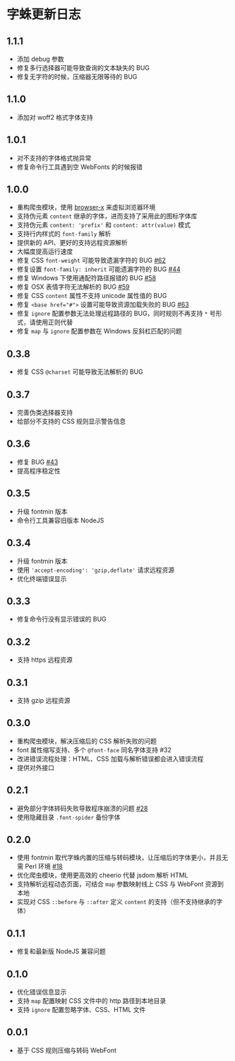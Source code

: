 # 字蛛更新日志

## 1.1.1

* 添加 debug 参数
* 修复多行选择器可能导致查询的文本缺失的 BUG
* 修复无字符的时候，压缩器无限等待的 BUG


## 1.1.0

* 添加对 woff2 格式字体支持

## 1.0.1

* 对不支持的字体格式抛异常
* 修复命令行工具遇到空 WebFonts 的时候报错

## 1.0.0

* 重构爬虫模块，使用 [browser-x](https://github.com/aui/browser-x) 来虚拟浏览器环境
* 支持伪元素 `content` 继承的字体，进而支持了采用此的图标字体库
* 支持伪元素 `content: 'prefix'` 和 `content: attr(value)` 模式
* 支持行内样式的 `font-family` 解析
* 提供新的 API、更好的支持远程资源解析
* 大幅度提高运行速度 
* 修复 CSS `font-weight` 可能导致遗漏字符的 BUG [#62](https://github.com/aui/font-spider/issues/62)
* 修复设置 `font-family: inherit` 可能遗漏字符的 BUG [#44](https://github.com/aui/font-spider/issues/44)
* 修复 Windows 下使用通配符路径报错的 BUG [#58](https://github.com/aui/font-spider/issues/58)
* 修复 OSX 表情字符无法解析的 BUG [#59](https://github.com/aui/font-spider/issues/59)
* 修复 CSS `content` 属性不支持 unicode 属性值的 BUG
* 修复 `<base href="#">` 设置可能导致资源加载失败的 BUG [#63](https://github.com/aui/font-spider/issues/63)
* 修复 `ignore` 配置参数无法处理远程路径的 BUG，同时规则不再支持 `*` 号形式，请使用正则代替
* 修复 `map` 与 `ignore` 配置参数在 Windows 反斜杠匹配的问题

## 0.3.8

* 修复 CSS `@charset` 可能导致无法解析的 BUG

## 0.3.7

* 完善伪类选择器支持
* 给部分不支持的 CSS 规则显示警告信息

## 0.3.6

* 修复 BUG [#43](https://github.com/aui/font-spider/issues/43)
* 提高程序稳定性

## 0.3.5

* 升级 fontmin 版本
* 命令行工具兼容旧版本 NodeJS

## 0.3.4

* 升级 fontmin 版本
* 使用 `'accept-encoding': 'gzip,deflate'` 请求远程资源
* 优化终端错误显示

## 0.3.3

* 修复命令行没有显示错误的 BUG

## 0.3.2

* 支持 https 远程资源

## 0.3.1

* 支持 gzip 远程资源

## 0.3.0

* 重构爬虫模块，解决压缩后的 CSS 解析失败的问题
* font 属性缩写支持、多个 `@font-face` 同名字体支持 #32
* 改进错误流程处理：HTML、CSS 加载与解析错误都会进入错误流程
* 提供对外接口

## 0.2.1

* 避免部分字体转码失败导致程序崩溃的问题 [#28](https://github.com/aui/font-spider/issues/28)
* 使用隐藏目录 `.font-spider` 备份字体

## 0.2.0

* 使用 fontmin 取代字蛛内置的压缩与转码模块，让压缩后的字体更小，并且无需 Perl 环境 [#18](https://github.com/aui/font-spider/issues/18)
* 优化爬虫模块，使用更高效的 cheerio 代替 jsdom 解析 HTML
* 支持解析远程动态页面，可结合 `map` 参数映射线上 CSS 与 WebFont 资源到本地
* 实现对 CSS `::before` 与 `::after` 定义 `content` 的支持（但不支持继承的字体）

## 0.1.1

* 修复和最新版 NodeJS 兼容问题

## 0.1.0

* 优化错误信息显示
* 支持 `map` 配置映射 CSS 文件中的 http 路径到本地目录
* 支持 `ignore` 配置忽略字体、CSS、HTML 文件
  
## 0.0.1

* 基于 CSS 规则压缩与转码 WebFont